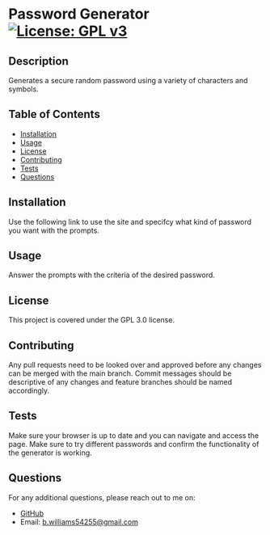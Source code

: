 
# Password Generator [![License: GPL v3](https://img.shields.io/badge/License-GPLv3-blue.svg)](https://www.gnu.org/licenses/gpl-3.0)

## Description
Generates a secure random password using a variety of characters and symbols.

## Table of Contents
- [Installation](#installation)
- [Usage](#usage)
- [License](#license)
- [Contributing](#contributing)
- [Tests](#tests)
- [Questions](#questions)

## Installation
Use the following link to use the site and specifcy what kind of password you want with the prompts.

## Usage
Answer the prompts with the criteria of the desired password.

## License
This project is covered under the GPL 3.0 license.

## Contributing
Any pull requests need to be looked over and approved before any changes can be merged with the main branch. Commit messages should be descriptive of any changes and feature branches should be named accordingly.

## Tests
Make sure your browser is up to date and you can navigate and access the page. Make sure to try different passwords and confirm the functionality of the generator is working.

## Questions
For any additional questions, please reach out to me on:
- [GitHub](https://github.com/CalmedDuck)
- Email: b.williams54255@gmail.com
    